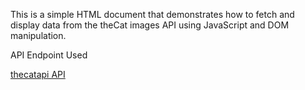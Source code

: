 This is a simple HTML document that demonstrates how to fetch and display data from the  theCat images API using JavaScript and DOM manipulation.

API Endpoint Used

[thecatapi API](https://api.thecatapi.com/v1/images/search?limit=10)